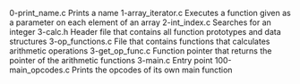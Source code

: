 0-print_name.c	        Prints a name
1-array_iterator.c	Executes a function given as a parameter on each element of an array
2-int_index.c	        Searches for an integer
3-calc.h	        Header file that contains all function prototypes and data structures
3-op_functions.c	File that contains functions that calculates arithmetic operations
3-get_op_func.c	        Function pointer that returns the pointer of the arithmetic functions
3-main.c	        Entry point
100-main_opcodes.c	Prints the opcodes of its own main function

